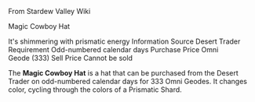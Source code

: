 From Stardew Valley Wiki

Magic Cowboy Hat

It's shimmering with prismatic energy Information Source Desert Trader Requirement Odd-numbered calendar days Purchase Price Omni Geode (333) Sell Price Cannot be sold

The **Magic Cowboy Hat** is a hat that can be purchased from the Desert Trader on odd-numbered calendar days for 333 Omni Geodes. It changes color, cycling through the colors of a Prismatic Shard.